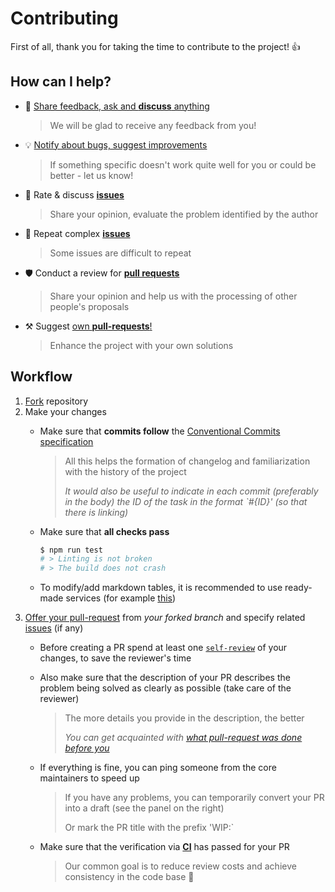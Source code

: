 # Contributing

First of all, thank you for taking the time to contribute to the project! 👍

## How can I help?

[issues]: https://github.com/feature-sliced/documentation/issues
[issues-new]: https://github.com/feature-sliced/documentation/issues/new
[pr]: https://github.com/feature-sliced/documentation/pulls
[pr-new]: https://github.com/feature-sliced/documentation/compare
[disc]: https://github.com/feature-sliced/documentation/discussions
[fork]: https://github.com/feature-sliced/documentation/fork
[actions]: https://github.com/feature-sliced/documentation/actions

<!-- Other emojis: 👁️ , ✍️ , 🔍 -->

- 📢 [Share feedback, ask and **discuss** anything][disc]
   > We will be glad to receive any feedback from you!
- 💡 [Notify about bugs, suggest improvements][issues-new]
   > If something specific doesn't work quite well for you or could be better - let us know!
- 💬 Rate & discuss [**issues**][issues]
   > Share your opinion, evaluate the problem identified by the author
- 🔩 Repeat complex [**issues**][issues]
   > Some issues are difficult to repeat
- 🛡️ Conduct a review for [**pull requests**][pr]
   > Share your opinion and help us with the processing of other people's proposals
- ⚒️ Suggest [own **pull-requests**!][pr-new]
   > Enhance the project with your own solutions

## Workflow

[self-review-article]: https://blog.beanbaginc.com/2014/12/01/practicing-effective-self-review/

1. [Fork][fork] repository
2. Make your changes
   - Make sure that **commits follow** the [Conventional Commits specification](https://www.conventionalcommits.org)
      > All this helps the formation of changelog and familiarization with the history of the project
      >
      > *It would also be useful to indicate in each commit (preferably in the body) the ID of the task in the format `#{ID}' (so that there is linking)*
   - Make sure that **all checks pass**

      ```sh
      $ npm run test
      # > Linting is not broken
      # > The build does not crash
      ```

   - To modify/add markdown tables, it is recommended to use ready-made services (for example [this](https://www.tablesgenerator.com/markdown_tables))
3. [Offer your pull-request][pr-new] from *your forked branch* and specify related [issues][issues] (if any)
   - Before creating a PR spend at least one [`self-review`][self-review-article] of your changes, to save the reviewer's time
   - Also make sure that the description of your PR describes the problem being solved as clearly as possible (take care of the reviewer)
      > The more details you provide in the description, the better
      >
      > *You can get acquainted with [what pull-request was done before you][pr]*
   - If everything is fine, you can ping someone from the core maintainers to speed up
      > If you have any problems, you can temporarily convert your PR into a draft (see the panel on the right)
      >
      > Or mark the PR title with the prefix 'WIP:`

   - Make sure that the verification via **[CI][actions]** has passed for your PR
      > Our common goal is to reduce review costs and achieve consistency in the code base 🤙
